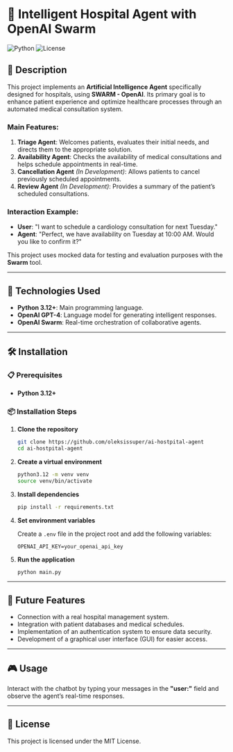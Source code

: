 # 🏥 Intelligent Hospital Agent with OpenAI Swarm
![Python](https://img.shields.io/badge/Python-3.12%2B-blue.svg)
![License](https://img.shields.io/badge/License-MIT-green.svg)

## 📄 Description

This project implements an **Artificial Intelligence Agent** specifically designed for hospitals, using **SWARM - OpenAI**. Its primary goal is to enhance patient experience and optimize healthcare processes through an automated medical consultation system.

### Main Features:
1. **Triage Agent**: Welcomes patients, evaluates their initial needs, and directs them to the appropriate solution.
2. **Availability Agent**: Checks the availability of medical consultations and helps schedule appointments in real-time.
3. **Cancellation Agent** *(In Development)*: Allows patients to cancel previously scheduled appointments.
4. **Review Agent** *(In Development)*: Provides a summary of the patient’s scheduled consultations.

### Interaction Example:
- **User**: "I want to schedule a cardiology consultation for next Tuesday."
- **Agent**: "Perfect, we have availability on Tuesday at 10:00 AM. Would you like to confirm it?"

This project uses mocked data for testing and evaluation purposes with the **Swarm** tool.

---

## 🚀 Technologies Used

- **Python 3.12+**: Main programming language.
- **OpenAI GPT-4**: Language model for generating intelligent responses.
- **OpenAI Swarm**: Real-time orchestration of collaborative agents.

---

## 🛠️ Installation

### 📋 Prerequisites
- **Python 3.12+**

### 📦 Installation Steps

1. **Clone the repository**

    ```bash
    git clone https://github.com/oleksissuper/ai-hostpital-agent
    cd ai-hostpital-agent
    ```

2. **Create a virtual environment**

    ```bash
    python3.12 -m venv venv
    source venv/bin/activate
    ```

3. **Install dependencies**

    ```bash
    pip install -r requirements.txt
    ```

4. **Set environment variables**

    Create a `.env` file in the project root and add the following variables:

    ```env
    OPENAI_API_KEY=your_openai_api_key
    ```

5. **Run the application**

    ```bash
    python main.py
    ```

---

## 📅 Future Features

- Connection with a real hospital management system.
- Integration with patient databases and medical schedules.
- Implementation of an authentication system to ensure data security.
- Development of a graphical user interface (GUI) for easier access.

---

## 🎮 Usage

Interact with the chatbot by typing your messages in the **"user:"** field and observe the agent’s real-time responses.

---

## 📝 License

This project is licensed under the MIT License.
